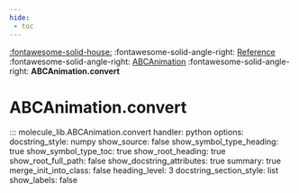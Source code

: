 ```yaml
---
hide:
 - toc
---
```

[:fontawesome-solid-house:](../../index.md) :fontawesome-solid-angle-right: [Reference](../index.md) :fontawesome-solid-angle-right: [ABCAnimation](index.md) :fontawesome-solid-angle-right: **ABCAnimation.convert**
# ABCAnimation.convert
::: molecule_lib.ABCAnimation.convert
    handler: python
    options:
        docstring_style: numpy
        show_source: false
        show_symbol_type_heading: true
        show_symbol_type_toc: true
        show_root_heading: true
        show_root_full_path: false
        show_docstring_attributes: true
        summary: true
        merge_init_into_class: false
        heading_level: 3
        docstring_section_style: list
        show_labels: false

